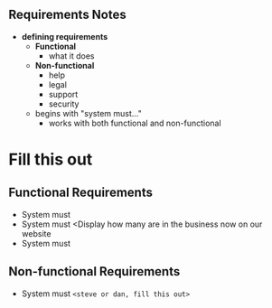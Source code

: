 ## Requirements Notes
- **defining requirements**
	- **Functional**
		- what it does
	- **Non-functional**
		- help
		- legal
		- support
		- security
	- begins with "system must..."
		- works with both functional and non-functional
		

# Fill this out

## Functional Requirements
- System must <have both total number and displaying number> 
- System must <Display how many are in the business now on our website
- System must <Be able to call the next patient to a room> 
 

## Non-functional Requirements
- System must `<steve or dan, fill this out>`
